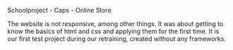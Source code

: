 Schoolproject - Caps - Online Store

The website is not responsive, among other things.
It was about getting to know the basics of html and css and applying them for the first time.
It is our first test project during our retraining, created without any frameworks. 
